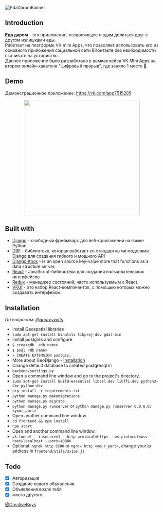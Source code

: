 ![EdaDaromBanner](https://i.imgur.com/btuVjar.png)

## Introduction
**Еда даром** - это приложение, позволяющее людям делиться друг с другом излишками еды.  
Работает на платформе VK mini Apps, что позволяет использовать его из основного приложения социальной сети ВКонтакте без необходимости скачивать на устройство.  
Данное приложение было разработано в рамках кейса VK Mini Apps на втором онлайн-хакатоне "Цифровый прорыв", где заняло 1 место 🥇. 

## Demo
Демонстрационное приложение: https://vk.com/app7515285

<p align="center">
  <img width="auto" height="380" src="https://i.imgur.com/DYG1MFM.png">
</p>


## Built with

- [Django](https://www.djangoproject.com/) - свободный фреймворк для веб-приложений на языке Python
- [DRF](https://www.django-rest-framework.org/) -  библиотека, которая работает со стандартными моделями Django для создания гибкого и мощного API 
- [Django Knox](https://github.com/aio-libs/aioredis) -  is an open source key-value store that functions as a data structure server.
- [React](https://github.com/facebook/react) - JavaScript-библиотека для создания пользовательских интерфейсов
- [Redux](https://redux.js.org/) - менеджер состояний, часто используемым с React.
- [VKUI](https://vkcom.github.io/vkui-styleguide/) - это набор React-компонентов, с помощью которых можно создавать интерфейсы

## Installation
<i>По вопросам: [@andreyvelts](https://t.me/andreyvelts "@andreyvelts")</i>
- Install Geospatial libraries
- `sudo apt-get install binutils libproj-dev gdal-bin`
- Install postgres and configure
- `$ createdb  <db name>`
- `$ psql <db name>`
- `> CREATE EXTENSION postgis;`
- More about GeoDjango - [Installation](https://docs.djangoproject.com/en/3.0/ref/contrib/gis/install/#installation)
- Change default database to created postgresql in
- `backend/settings.py`
- Open a command line window and go to the project's directory.
- `sudo apt-get install build-essential libssl-dev libffi-dev python3-dev python-dev`
- `pip install -r requirements.txt`
- `python manage.py makemigrations`
- `python manage.py migrate`
- `python manage.py runserver` or `python manage.py runserver 0.0.0.0:<your_port>`
- Open another command line window.
- `cd frontend && npm install`
- `npm start`
- Open and another command line window.
- `vk-tunnel --insecure=1 --http-protocol=https --ws-protocol=wss --host=localhost --port=10888`
- Optional: `ngrok http 8000` or `ngrok http <your_port>`, change your ip address in `frontend/utils/axios.js`


## Todo
- [X] Авторизация
- [X] Создание нового объявления
- [X] Объявления возле тебя
- [X] много другого..

[@CreativeBoys](https://vk.com/eda_darom_app "@CreativeBoys")
